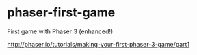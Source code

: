 # phaser-first-game
First game with Phaser 3 (enhanced!)

http://phaser.io/tutorials/making-your-first-phaser-3-game/part1
